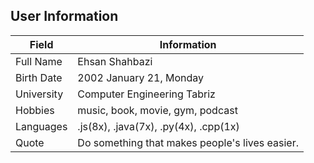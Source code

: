 <!DOCTYPE html>
<html lang="en">
<head>
    <meta charset="UTF-8">
    <meta http-equiv="X-UA-Compatible" content="IE=edge">
    <meta name="viewport" content="width=device-width, initial-scale=1.0">
    <title>User Information</title>
    <link href="https://cdn.jsdelivr.net/npm/bootstrap@5.3.0/dist/css/bootstrap.min.css" rel="stylesheet">
</head>
<body>
    <div class="container">
        <h2>User Information</h2>
        <table class="table table-striped">
            <thead>
                <tr>
                    <th scope="col">Field</th>
                    <th scope="col">Information</th>
                </tr>
            </thead>
            <tbody>
                <tr>
                    <td class="fw-bold">Full Name</td>
                    <td>Ehsan Shahbazi</td>
                </tr>
                <tr>
                    <td class="fw-bold">Birth Date</td>
                    <td>2002 January 21, Monday</td>
                </tr>
                <tr>
                    <td class="fw-bold">University</td>
                    <td>Computer Engineering Tabriz</td>
                </tr>
                <tr>
                    <td class="fw-bold">Hobbies</td>
                    <td>music, book, movie, gym, podcast</td>
                </tr>
                <tr>
                    <td class="fw-bold">Languages</td>
                    <td>.js(8x), .java(7x), .py(4x), .cpp(1x)</td>
                </tr>
                <tr>
                    <td class="fw-bold">Quote</td>
                    <td>Do something that makes people's lives easier.</td>
                </tr>
            </tbody>
        </table>
    </div>
    <script src="https://cdn.jsdelivr.net/npm/bootstrap@5.3.0/dist/js/bootstrap.bundle.min.js"></script>
</body>
</html>
